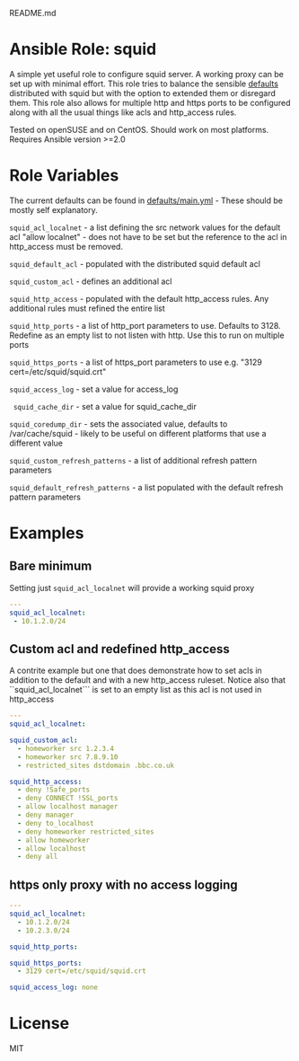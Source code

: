 README.md
# Ansible Role: squid
A simple yet useful role to configure squid server.  A working proxy can be set up with minimal effort.  This role tries to balance the sensible [defaults](http://wiki.squid-cache.org/SquidFaq/ConfiguringSquid#Squid-3.5_default_config) distributed with squid but with the option to extended them or disregard them. This role also allows for multiple http and https ports to be configured along with all the usual things like acls and http_access rules.

Tested on openSUSE and on CentOS.  Should work on most platforms.  Requires Ansible version >=2.0

# Role Variables
The current defaults can be found in [defaults/main.yml](defaults/main.yml) - These should be mostly self explanatory.

```squid_acl_localnet``` - a list defining the src network values for the default acl "allow localnet" - does not have to be set but the reference to the acl in http_access must be removed.

```squid_default_acl``` - populated with the distributed squid default acl

```squid_custom_acl``` - defines an additional acl

```squid_http_access``` - populated with the default http_access rules.  Any additional rules must refined the entire list

```squid_http_ports``` - a list of http_port parameters to use.  Defaults to 3128.  Redefine as an empty list to not listen with http. Use this to run on multiple ports

```squid_https_ports``` - a list of https_port parameters to use e.g. "3129 cert=/etc/squid/squid.crt"

```squid_access_log``` - set a value for access_log

``` squid_cache_dir``` - set a value for squid_cache_dir

```squid_coredump_dir``` - sets the associated value, defaults to /var/cache/squid - likely to be useful on different platforms that use a different value

```squid_custom_refresh_patterns``` - a list of additional refresh pattern parameters

```squid_default_refresh_patterns``` - a list populated with the default refresh pattern parameters

# Examples

## Bare minimum
Setting just ```squid_acl_localnet``` will provide a working squid proxy
```yaml
---
squid_acl_localnet: 
 - 10.1.2.0/24
```

## Custom acl and redefined http_access
A contrite example but one that does demonstrate how to set acls in addition to the default and with a new http_access ruleset.  Notice also that ``squid_acl_localnet``` is set to an empty list as this acl is not used in http_access
```yaml
---
squid_acl_localnet:

squid_custom_acl:
  - homeworker src 1.2.3.4
  - homeworker src 7.8.9.10
  - restricted_sites dstdomain .bbc.co.uk

squid_http_access:
  - deny !Safe_ports
  - deny CONNECT !SSL_ports
  - allow localhost manager
  - deny manager
  - deny to_localhost
  - deny homeworker restricted_sites
  - allow homeworker
  - allow localhost
  - deny all
```

## https only proxy with no access logging
```yaml
---
squid_acl_localnet:
  - 10.1.2.0/24
  - 10.2.3.0/24

squid_http_ports:

squid_https_ports:
  - 3129 cert=/etc/squid/squid.crt

squid_access_log: none
```

# License
MIT

